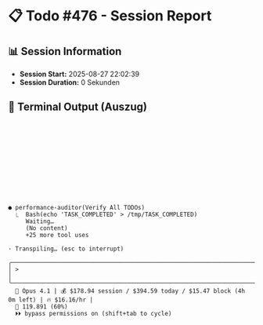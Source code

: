 # 📋 Todo #476 - Session Report

## 📊 Session Information
- **Session Start:** 2025-08-27 22:02:39
- **Session Duration:** 0 Sekunden

## 📝 Terminal Output (Auszug)

```












● performance-auditor(Verify All TODOs)
  ⎿  Bash(echo 'TASK_COMPLETED' > /tmp/TASK_COMPLETED)
     Waiting…
     (No content)
     +25 more tool uses

· Transpiling… (esc to interrupt)

╭─────────────────────────────────────────────────────────────────────────────────────────────────╮
│ >                                                                                               │
╰─────────────────────────────────────────────────────────────────────────────────────────────────╯
  🤖 Opus 4.1 | 💰 $178.94 session / $394.59 today / $15.47 block (4h 0m left) | 🔥 $16.16/hr |
  🧠 119.891 (60%)
  ⏵⏵ bypass permissions on (shift+tab to cycle)











```
